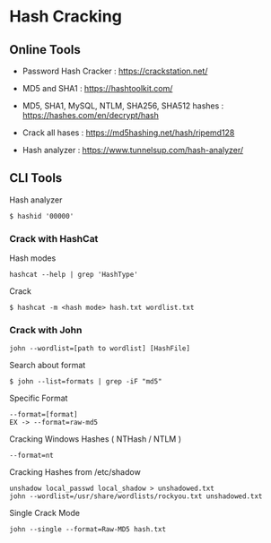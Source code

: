 
# Hash Cracking

## Online Tools

+ Password Hash Cracker : https://crackstation.net/

+ MD5 and SHA1 : https://hashtoolkit.com/

+  MD5, SHA1, MySQL, NTLM, SHA256, SHA512 hashes : https://hashes.com/en/decrypt/hash

+ Crack all hases : https://md5hashing.net/hash/ripemd128

+ Hash analyzer : https://www.tunnelsup.com/hash-analyzer/

## CLI Tools


Hash analyzer
```
$ hashid '00000'
```

### Crack with HashCat

Hash modes

```
hashcat --help | grep 'HashType'    
```

Crack

```
$ hashcat -m <hash mode> hash.txt wordlist.txt
```


### Crack with John 

```
john --wordlist=[path to wordlist] [HashFile]
```

Search about format

```
$ john --list=formats | grep -iF "md5"
```

Specific Format 

```
--format=[format]
EX -> --format=raw-md5
```


Cracking Windows Hashes ( NTHash / NTLM )

```
--format=nt
```

Cracking Hashes from /etc/shadow

```
unshadow local_passwd local_shadow > unshadowed.txt
john --wordlist=/usr/share/wordlists/rockyou.txt unshadowed.txt
```

Single Crack Mode

```
john --single --format=Raw-MD5 hash.txt
```

















































